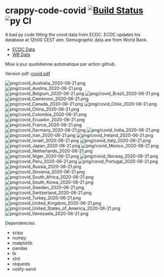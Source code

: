 # crappy-code-covid [![Build Status](https://cloud.drone.io/api/badges/a-lemonnier/crappy-code-covid/status.svg)](https://cloud.drone.io/a-lemonnier/crappy-code-covid) ![py CI](https://github.com/a-lemonnier/crappy-code-covid/workflows/py%20CI/badge.svg)
 
A bad py code fitting the covid data from ECDC. ECDC updates his database at 12h00 CEST atm. Demographic data are from World Bank.
 
- [ECDC Data](https://www.ecdc.europa.eu/en/publications-data/download-todays-data-geographic-distribution-covid-19-cases-worldwide)
- [WB Data](https://data.worldbank.org/indicator/sp.pop.totl)
 
 
Mise à jour quotidienne automatique par action github.
 
Version pdf: [covid.pdf](https://github.com/a-lemonnier/crappy-code-covid/raw/master/covid.pdf)
 
![png/covid_Australia_2020-06-21.png](png/covid_Australia_2020-06-21.png)
![png/covid_Austria_2020-06-21.png](png/covid_Austria_2020-06-21.png)
![png/covid_Belgium_2020-06-21.png](png/covid_Belgium_2020-06-21.png)
![png/covid_Brazil_2020-06-21.png](png/covid_Brazil_2020-06-21.png)
![png/covid_Cameroon_2020-06-21.png](png/covid_Cameroon_2020-06-21.png)
![png/covid_Canada_2020-06-21.png](png/covid_Canada_2020-06-21.png)
![png/covid_Chile_2020-06-21.png](png/covid_Chile_2020-06-21.png)
![png/covid_China_2020-06-21.png](png/covid_China_2020-06-21.png)
![png/covid_Colombia_2020-06-21.png](png/covid_Colombia_2020-06-21.png)
![png/covid_Ecuador_2020-06-21.png](png/covid_Ecuador_2020-06-21.png)
![png/covid_France_2020-06-21.png](png/covid_France_2020-06-21.png)
![png/covid_Germany_2020-06-21.png](png/covid_Germany_2020-06-21.png)
![png/covid_India_2020-06-21.png](png/covid_India_2020-06-21.png)
![png/covid_Iran_2020-06-21.png](png/covid_Iran_2020-06-21.png)
![png/covid_Ireland_2020-06-21.png](png/covid_Ireland_2020-06-21.png)
![png/covid_Israel_2020-06-21.png](png/covid_Israel_2020-06-21.png)
![png/covid_Italy_2020-06-21.png](png/covid_Italy_2020-06-21.png)
![png/covid_Japan_2020-06-21.png](png/covid_Japan_2020-06-21.png)
![png/covid_Mexico_2020-06-21.png](png/covid_Mexico_2020-06-21.png)
![png/covid_Netherlands_2020-06-21.png](png/covid_Netherlands_2020-06-21.png)
![png/covid_Niger_2020-06-21.png](png/covid_Niger_2020-06-21.png)
![png/covid_Norway_2020-06-21.png](png/covid_Norway_2020-06-21.png)
![png/covid_Peru_2020-06-21.png](png/covid_Peru_2020-06-21.png)
![png/covid_Portugal_2020-06-21.png](png/covid_Portugal_2020-06-21.png)
![png/covid_Russia_2020-06-21.png](png/covid_Russia_2020-06-21.png)
![png/covid_Slovenia_2020-06-21.png](png/covid_Slovenia_2020-06-21.png)
![png/covid_South_Africa_2020-06-21.png](png/covid_South_Africa_2020-06-21.png)
![png/covid_South_Korea_2020-06-21.png](png/covid_South_Korea_2020-06-21.png)
![png/covid_Sweden_2020-06-21.png](png/covid_Sweden_2020-06-21.png)
![png/covid_Switzerland_2020-06-21.png](png/covid_Switzerland_2020-06-21.png)
![png/covid_Turkey_2020-06-21.png](png/covid_Turkey_2020-06-21.png)
![png/covid_United_Kingdom_2020-06-21.png](png/covid_United_Kingdom_2020-06-21.png)
![png/covid_United_States_of_America_2020-06-21.png](png/covid_United_States_of_America_2020-06-21.png)
![png/covid_Venezuela_2020-06-21.png](png/covid_Venezuela_2020-06-21.png)
 
Dependencies:
- scipy
- numpy
- matplotlib
- pandas
- tk
- xlrd
- requests
- notify-send
